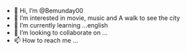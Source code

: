 - 👋 Hi, I’m @Bemunday00
- 👀 I’m interested in movie, music and A walk to see the city
- 🌱 I’m currently learning ...english
- 💞️ I’m looking to collaborate on ...
- 📫 How to reach me ...

<!---
Bemunday00/Bemunday00 is a ✨ special ✨ repository because its `README.md` (this file) appears on your GitHub profile.
You can click the Preview link to take a look at your changes.
--->
